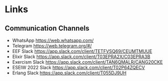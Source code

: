 # Links

## Communication Channels

- WhatsApp https://web.whatsapp.com/
- Telegram https://web.telegram.org/#/
- EEF Slack https://app.slack.com/client/TETFVSQ69/CEUMTMUUE
- Elixir Slack https://app.slack.com/client/T03EPRA2X/C03EPRA3B
- Exercism Slack https://app.slack.com/client/TAN6QMALR/CANG20CKE
- ESEIW 2022 Slack https://app.slack.com/client/T02P64ZQECV
- Erlang Slack https://app.slack.com/client/T055DJ9UH
